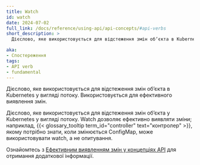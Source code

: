 ```yaml
---
title: Watch
id: watch
date: 2024-07-02
full_link: /docs/reference/using-api/api-concepts/#api-verbs
short_description: >
  Дієслово, яке використовується для відстеження змін обʼєкта в Kubernetes у вигляді потоку.

aka:
- Спостереження
tags:
- API verb
- fundamental
---
```

Дієслово, яке використовується для відстеження змін обʼєкта в Kubernetes у вигляді потоку. Використовується для ефективного виявлення змін.

<!--more-->

Дієслово, яке використовується для відстеження змін обʼєкта у Kubernetes у вигляді потоку. Watch дозволяє ефективно виявляти зміни; наприклад, {{< glossary_tooltip term_id="controller" text="контролер" >}}, якому потрібно знати, коли змінюється ConfigMap, може використовувати watch, а не опитування.

Ознайомтесь з [Ефективним виявленням змін у концепціях API](/uk/docs/reference/using-api/api-concepts/#efficient-detection-of-changes) для отримання додаткової інформації.
